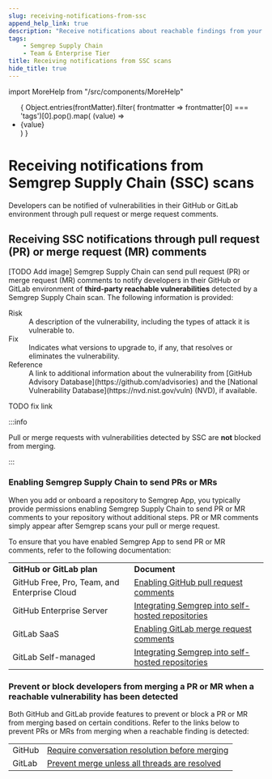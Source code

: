 ```yaml
---
slug: receiving-notifications-from-ssc
append_help_link: true
description: "Receive notifications about reachable findings from your Semgrep Supply Chain scans."
tags:
    - Semgrep Supply Chain
    - Team & Enterprise Tier
title: Receiving notifications from SSC scans
hide_title: true
---
```


import MoreHelp from "/src/components/MoreHelp"

<ul id="tag__badge-list">
{
Object.entries(frontMatter).filter(
    frontmatter => frontmatter[0] === 'tags')[0].pop().map(
    (value) => <li class='tag__badge-item'>{value}</li> )
}
</ul>

# Receiving notifications from Semgrep Supply Chain (SSC) scans

Developers can be notified of vulnerabilities in their GitHub or GitLab environment through pull request or merge request comments.

## Receiving SSC notifications through pull request (PR) or merge request (MR) comments

[TODO Add image]
Semgrep Supply Chain can send pull request (PR) or merge request (MR) comments to notify developers in their GitHub or GitLab environment of **third-party reachable vulnerabilities** detected by a Semgrep Supply Chain scan. The following information is provided:

<dl>
<dt>Risk</dt>
<dd>A description of the vulnerability, including the types of attack it is vulnerable to.</dd>
<dt>Fix</dt>
<dd>Indicates what versions to upgrade to, if any, that resolves or eliminates the vulnerability.</dd>
<dt>Reference</dt>
<dd>A link to additional information about the vulnerability from [GitHub Advisory Database](https://github.com/advisories) and the [National Vulnerability Database](https://nvd.nist.gov/vuln) (NVD), if available.</dd>
</dl>

TODO fix link

:::info

Pull or merge requests with vulnerabilities detected by SSC are **not** blocked from merging.

:::


### Enabling Semgrep Supply Chain to send PRs or MRs

When you add or onboard a repository to Semgrep App, you typically provide permissions enabling Semgrep Supply Chain to send PR or MR comments to your repository without additional steps. PR or MR comments simply appear after Semgrep scans your pull or merge request.

To ensure that you have enabled Semgrep App to send PR or MR comments, refer to the following documentation:

<table>
<tr>
    <td><strong>GitHub or GitLab plan</strong></td>
    <td><strong>Document</strong></td>
</tr>
<tr>
    <td>GitHub Free, Pro, Team, and Enterprise Cloud</td>
    <td><a href="https://semgrep.dev/docs/semgrep-app/notifications/#enabling-github-pull-request-comments">Enabling GitHub pull request comments</a></td>
</tr>
<tr>
    <td>GitHub Enterprise Server</td>
    <td><a href="https://semgrep.dev/docs/semgrep-app/scm/">Integrating Semgrep into self-hosted repositories</a></td>
</tr>
<tr>
    <td>GitLab SaaS</td>
    <td><a href="https://semgrep.dev/docs/semgrep-app/notifications/#enabling-gitlab-merge-request-comments">Enabling GitLab merge request comments</a></td>
</tr>
<tr>
    <td>GitLab Self-managed</td>
    <td><a href="https://semgrep.dev/docs/semgrep-app/scm/">Integrating Semgrep into self-hosted repositories</a></td>
</tr>
</table>

### Prevent or block developers from merging a PR or MR when a reachable vulnerability has been detected

Both GitHub and GitLab provide features to prevent or block a PR or MR from merging based on certain conditions. Refer to the links below to prevent PRs or MRs from merging when a reachable finding is detected:

<table>
<tr>
    <td>GitHub</td>
    <td><a href="https://docs.github.com/en/repositories/configuring-branches-and-merges-in-your-repository/defining-the-mergeability-of-pull-requests/about-protected-branches#require-conversation-resolution-before-merging">Require conversation resolution before merging</a></td>
</tr>
<tr>
    <td>GitLab</td>
    <td><a href="https://docs.gitlab.com/ee/user/discussions/#prevent-merge-unless-all-threads-are-resolved">Prevent merge unless all threads are resolved</a></td>
</tr>
</table>

<MoreHelp />
